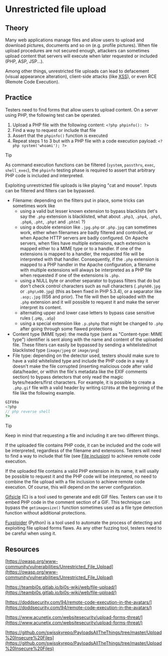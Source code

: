 # Unrestricted file upload

## Theory

Many web applications manage files and allow users to upload and download pictures, documents and so on (e.g. profile pictures). When file upload procedures are not secured enough, attackers can sometimes upload content that servers will execute when later requested or included (PHP, ASP, JSP...).

Among other things, unrestricted file uploads can lead to defacement (visual appearance alteration), client-side attacks (like [XSS](xss.md)), or even RCE (Remote Code Execution).

## Practice

Testers need to find forms that allow users to upload content. On a server using PHP, the following test can be operated.

1. Upload a PHP file with the following content: `<?php phpinfo(): ?>`
2. Find a way to request or include that file
3. Assert that the `phpinfo()` function is executed
4. Repeat steps 1 to 3 but with a PHP file with a code execution payload: `<?php system('whoami'); ?>`

> [!TIP]
> As command execution functions can be filtered (`system`, `passthru`, `exec`, `shell_exec`), the `phpinfo` testing phase is required to assert that arbitrary PHP code is included and interpreted.

Exploiting unrestricted file uploads is like playing "cat and mouse". Inputs can be filtered and filters can be bypassed.

* Filename: depending on the filters put in place, some tricks can sometimes work like
    * using a valid but lesser known extension to bypass blacklists (let's say the `.php` extension is blacklisted, what about `.php3`, `.php4`, `.php5`, `.php6`, `.pht`, `.phpt` and `.phtml` ?)
    * using a double extension like `.jpg.php` or `.php.jpg` can sometimes work, either when filenames are badly filtered and controlled, or when Apache HTTP servers are badly configured. On Apache servers, when files have multiple extensions, each extension is mapped either to a MIME type or to a handler. If one of the extensions is mapped to a handler, the requested file will be interpreted with that handler. Consequently, if the `.php` extension is mapped to a PHP handler in the Apache configuration, a filename with multiple extensions will always be interpreted as a PHP file when requested if one of the extensions is `.php`. 
    * using a NULL byte or another separator to bypass filters that do but don't check control characters such as null characters (`.php%00.jpg` or `.php\x00.jpg`) (this as been fixed in PHP 5.3.4), or a separator like `.asp;.jpg` (IIS6 and prior). The file will then be uploaded with the `.php` extension and it will possible to request it and make the server interpret its content.
    * alternating upper and lower case letters to bypass case sensitive rules (`.pHp`, `.aSp`)
    * using a special extension like `.p.phphp` that might be changed to `.php` after going through some flawed protections
* Content type (MIME type): the media type (sent as "Content-type: MIME type") identifier is sent along with the name and content of the uploaded file. These filters can easily be bypassed by sending a whitelisted/not blacklisted type (`image/jpeg` or `image/png`)
* File type: depending on the detector used, testers should make sure to have a valid whitelisted type and include the PHP code in a way it doesn't make the file corrupted (inserting malicious code after valid data/header, or within the file's metadata like the EXIF comments section) to bypass detectors that only read the magic bytes/headers/first characters. For example, it is possible to create a `.php.gif` file with a valid header by writing `GIF89a` at the beginning of the file like the following example.

```php
GIF89a
<?php
// php reverse shell
?>
```

> [!TIP]
> Keep in mind that requesting a file and including it are two different things.
> 
> If the uploaded file contains PHP code, it can be included and the code will be interpreted, regardless of the filename and extensions. Testers will need to find a way to include that file (see [File inclusion](../inputs/file-inclusion/)) to achieve remote code execution.
> 
> If the uploaded file contains a valid PHP extension in its name, it will usally be possible to request it and the PHP code will be interpreted, no need to combine the file upload with a file inclusion to achieve remote code execution. Of course, this will depend on the server configuration.

[Gifsicle](https://github.com/kohler/gifsicle) (C) is a tool used to generate and edit GIF files. Testers can use it to embed PHP code in the comment section of a GIF. This technique can bypass the `getimagesize()` function sometimes used as a file type detection function without additional protections.

[Fuxploider](https://github.com/almandin/fuxploider) (Python) is a tool used to automate the process of detecting and exploiting file upload forms flaws. As any other fuzzing tool, testers need to be careful when using it.

## Resources

[https://owasp.org/www-community/vulnerabilities/Unrestricted_File_Upload](https://owasp.org/www-community/vulnerabilities/Unrestricted_File_Upload)

[https://teambi0s.gitlab.io/bi0s-wiki/web/file-upload/](https://teambi0s.gitlab.io/bi0s-wiki/web/file-upload/)

[https://doddsecurity.com/94/remote-code-execution-in-the-avatars/](https://doddsecurity.com/94/remote-code-execution-in-the-avatars/)

[https://www.acunetix.com/websitesecurity/upload-forms-threat/](https://www.acunetix.com/websitesecurity/upload-forms-threat/)

[https://github.com/swisskyrepo/PayloadsAllTheThings/tree/master/Upload%20Insecure%20Files](https://github.com/swisskyrepo/PayloadsAllTheThings/tree/master/Upload%20Insecure%20Files)
